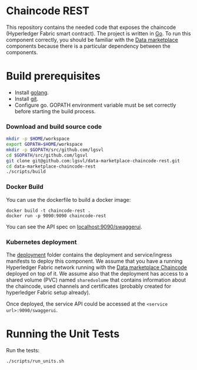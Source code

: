 # Chaincode REST 
This repository contains the needed code that exposes the chaincode (Hyperledger Fabric smart contract). The project is written in [Go](https://golang.org/).
To run this component correctly, you should be familiar with the [Data marketplace](https://github.com/lgsvl/data-marketplace) components because there is a particular dependency between the components.

# Build prerequisites
  * Install [golang](https://golang.org/).
  * Install [git](https://git-scm.com/book/en/v2/Getting-Started-Installing-Git).
  * Configure go. GOPATH environment variable must be set correctly before starting the build process.

### Download and build source code

```bash
mkdir -p $HOME/workspace
export GOPATH=$HOME/workspace
mkdir -p $GOPATH/src/github.com/lgsvl
cd $GOPATH/src/github.com/lgsvl
git clone git@github.com:lgsvl/data-marketplace-chaincode-rest.git
cd data-marketplace-chaincode-rest
./scripts/build
```

### Docker Build

You can use the dockerfile to build a docker image:
```
docker build -t chaincode-rest .
docker run -p 9090:9090 chaincode-rest
```

You can see the API spec on [localhost:9090/swaggerui](localhost:9090/swaggerui).

### Kubernetes deployment

The [deployment](./deployment) folder contains the deployment and service/ingress manifests to deploy this component.
We assume that you have a running Hyperledger Fabric network running with the [Data marketplace Chaincode](https://github.com/lgsvl/data-marketplace-chaincode) deployed on top of it.
We assume also that the deployment has access to a shared volume (PVC) named `sharedvolume` that contains information about the chaincode, used channels and certificates (probably created for hyperledger Fabric setup already).

Once deployed, the service API could be accessed at the `<service url>:9090/swaggerui`.

# Running the Unit Tests

Run the tests:
```bash
./scripts/run_units.sh
```